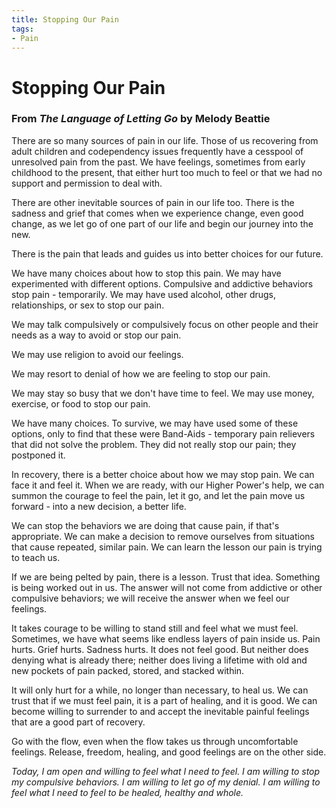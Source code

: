 ```yaml
---
title: Stopping Our Pain
tags:
- Pain
---
```

# Stopping Our Pain
### From *The Language of Letting Go* by Melody Beattie
There are so many sources of pain in our life. Those of us recovering from adult children and codependency issues frequently have a cesspool of unresolved pain from the past. We have feelings, sometimes from early childhood to the present, that either hurt too much to feel or that we had no support and permission to deal with.

There are other inevitable sources of pain in our life too. There is the sadness and grief that comes when we experience change, even good change, as we let go of one part of our life and begin our journey into the new.

There is the pain that leads and guides us into better choices for our future.

We have many choices about how to stop this pain. We may have experimented with different options. Compulsive and addictive behaviors stop pain - temporarily. We may have used alcohol, other drugs, relationships, or sex to stop our pain.

We may talk compulsively or compulsively focus on other people and their needs as a way to avoid or stop our pain.

We may use religion to avoid our feelings.

We may resort to denial of how we are feeling to stop our pain.

We may stay so busy that we don't have time to feel. We may use money, exercise, or food to stop our pain.

We have many choices. To survive, we may have used some of these options, only to find that these were Band-Aids - temporary pain relievers that did not solve the problem. They did not really stop our pain; they postponed it.

In recovery, there is a better choice about how we may stop pain. We can face it and feel it. When we are ready, with our Higher Power's help, we can summon the courage to feel the pain, let it go, and let the pain move us forward - into a new decision, a better life.

We can stop the behaviors we are doing that cause pain, if that's appropriate. We can make a decision to remove ourselves from situations that cause repeated, similar pain. We can learn the lesson our pain is trying to teach us.

If we are being pelted by pain, there is a lesson. Trust that idea. Something is being worked out in us. The answer will not come from addictive or other compulsive behaviors; we will receive the answer when we feel our feelings.

It takes courage to be willing to stand still and feel what we must feel. Sometimes, we have what seems like endless layers of pain inside us. Pain hurts. Grief hurts. Sadness hurts. It does not feel good. But neither does denying what is already there; neither does living a lifetime with old and new pockets of pain packed, stored, and stacked within.

It will only hurt for a while, no longer than necessary, to heal us. We can trust that if we must feel pain, it is a part of healing, and it is good. We can become willing to surrender to and accept the inevitable painful feelings that are a good part of recovery.

Go with the flow, even when the flow takes us through uncomfortable feelings. Release, freedom, healing, and good feelings are on the other side.

*Today, I am open and willing to feel what I need to feel. I am willing to stop my compulsive behaviors. I am willing to let go of my denial. I am willing to feel what I need to feel to be healed, healthy and whole.*

